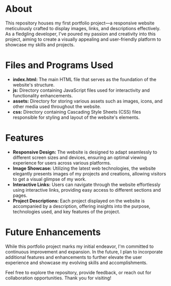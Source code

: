 # About
This repository houses my first portfolio project—a responsive website meticulously crafted to display images, links, and descriptions effectively. As a fledgling developer, I've poured my passion and creativity into this project, aiming to create a visually appealing and user-friendly platform to showcase my skills and projects.

# Files and Programs Used
- **index.html:** The main HTML file that serves as the foundation of the website's structure.
- **js:** Directory containing JavaScript files used for interactivity and functionality enhancements.
- **assets:** Directory for storing various assets such as images, icons, and other media used throughout the website.
- **css:** Directory containing Cascading Style Sheets (CSS) files responsible for styling and layout of the website's elements.

# Features
- **Responsive Design:** The website is designed to adapt seamlessly to different screen sizes and devices, ensuring an optimal viewing experience for users across various platforms.
- **Image Showcase:** Utilizing the latest web technologies, the website elegantly presents images of my projects and creations, allowing visitors to get a visual glimpse of my work.
- **Interactive Links:** Users can navigate through the website effortlessly using interactive links, providing easy access to different sections and pages.
- **Project Descriptions:** Each project displayed on the website is accompanied by a description, offering insights into the purpose, technologies used, and key features of the project.

# Future Enhancements
While this portfolio project marks my initial endeavor, I'm committed to continuous improvement and expansion. In the future, I plan to incorporate additional features and enhancements to further elevate the user experience and showcase my evolving skills and accomplishments.

Feel free to explore the repository, provide feedback, or reach out for collaboration opportunities. Thank you for visiting!
